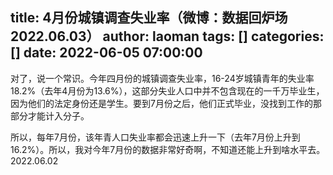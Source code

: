 title: 4月份城镇调查失业率（微博：数据回炉场 2022.06.03）
author: laoman
tags: []
categories: []
date: 2022-06-05 07:00:00
---
对了，说一个常识。今年四月份的城镇调查失业率，16-24岁城镇青年的失业率18.2%（去年4月份为13.6%），<!-- more -->这部分失业人口中并不包含现在的一千万毕业生，因为他们的法定身份还是学生。要到7月份之后，他们正式毕业，没找到工作的那部分才能计入分子。

所以，每年7月份，该年青人口失业率都会迅速上升一下（去年7月份上升到16.2%）。所以，我对今年7月份的数据非常好奇啊，不知道还能上升到啥水平去。 
2022.06.02